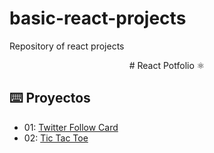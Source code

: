 # basic-react-projects
Repository of react projects
<div align="center">
# React Potfolio ⚛️
</div>

## ⌨️ Proyectos

- 01: [Twitter Follow Card](projects/01-twitter-follow-card/)
- 02: [Tic Tac Toe](projects/02-tic-tac-toe/)
